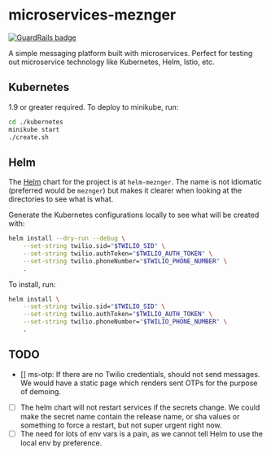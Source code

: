# microservices-meznger

[![GuardRails badge](https://badges.production.guardrails.io/dwmkerr/microservices-meznger.svg)](https://www.guardrails.io)

A simple messaging platform built with microservices. Perfect for testing out microservice technology like Kubernetes, Helm, Istio, etc.

## Kubernetes

1.9 or greater required. To deploy to minikube, run:

```sh
cd ./kubernetes
minikube start
./create.sh
```

## Helm

The [Helm](https://helm.sh/) chart for the project is at `helm-meznger`. The name is not idiomatic (preferred would be `meznger`) but makes it clearer when looking at the directories to see what is what.

Generate the Kubernetes configurations locally to see what will be created with:

```sh
helm install --dry-run --debug \
    --set-string twilio.sid="$TWILIO_SID" \
    --set-string twilio.authToken="$TWILIO_AUTH_TOKEN" \
    --set-string twilio.phoneNumber="$TWILIO_PHONE_NUMBER" \
    .
```

To install, run:

```sh
helm install \
    --set-string twilio.sid="$TWILIO_SID" \
    --set-string twilio.authToken="$TWILIO_AUTH_TOKEN" \
    --set-string twilio.phoneNumber="$TWILIO_PHONE_NUMBER" \
    .
```

## TODO

- [] ms-otp: If there are no Twilio credentials, should not send messages. We would have a static page which renders sent OTPs for the purpose of demoing.
- [ ] The helm chart will not restart services if the secrets change. We could make the secret name contain the release name, or sha values or something to force a restart, but not super urgent right now.
- [ ] The need for lots of env vars is a pain, as we cannot tell Helm to use the local env by preference.
